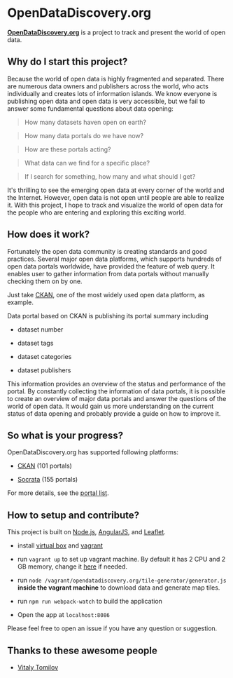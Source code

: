# OpenDataDiscovery.org

[**OpenDataDiscovery.org**](http://www.opendatadiscovery.org) is a project to track and present the world of open data.

## Why do I start this project?

Because the world of open data is highly fragmented and separated. There are numerous data owners and publishers across the world, who acts individually and creates lots of information islands. We know everyone is publishing open data and open data is very accessible, but we fail to answer some fundamental questions about data opening:

> How many datasets haven open on earth?

> How many data portals do we have now?

> How are these portals acting?

> What data can we find for a specific place?

> If I search for something, how many and what should I get?

It's thrilling to see the emerging open data at every corner of the world and the Internet. However, open data is not open until people are able to realize it. With this project, I hope to track and visualize the world of open data for the people who are entering and exploring this exciting world.

## How does it work?

Fortunately the open data community is creating standards and good practices. Several major open data platforms, which supports hundreds of open data portals worldwide, have provided the feature of web query. It enables user to gather information from data portals without manually checking them on by one.

Just take [CKAN](http://ckan.org/), one of the most widely used open data platform, as example.

Data portal based on CKAN is publishing its portal summary including

* dataset number

* dataset tags

* dataset categories

* dataset publishers

This information provides an overview of the status and performance of the portal. By constantly collecting the information of data portals, it is possible to create an overview of major data portals and answer the questions of the world of open data. It would gain us more understanding on the current status of data opening and probably provide a guide on how to improve it.

## So what is your progress?

OpenDataDiscovery.org has supported following platforms:

* [CKAN](http://ckan.org/) (101 portals)

* [Socrata](https://socrata.com/solutions/publica-open-data-cloud/) (155 portals)

For more details, see the [portal list](https://github.com/haoliangyu/OpenDataDiscovery.org/blob/master/portals.md).

## How to setup and contribute?

This project is built on [Node.js](https://nodejs.org/en/), [AngularJS](https://angularjs.org/), and [Leaflet](http://leafletjs.com/).

* install [virtual box](https://www.virtualbox.org/wiki/Downloads) and [vagrant](https://www.vagrantup.com/docs/installation/)

* run `vagrant up` to set up vagrant machine. By default it has 2 CPU and 2 GB memory, change it [here](https://github.com/haoliangyu/OpenDataDiscovery.org/blob/development/Vagrantfile#L51) if needed.

* run `node /vagrant/opendatadiscovery.org/tile-generator/generator.js` **inside the vagrant machine** to download data and generate map tiles.

* run `npm run webpack-watch` to build the application

* Open the app at `localhost:8086`

Please feel free to open an issue if you have any question or suggestion.

## Thanks to these awesome people

* [Vitaly Tomilov](https://github.com/vitaly-t)
